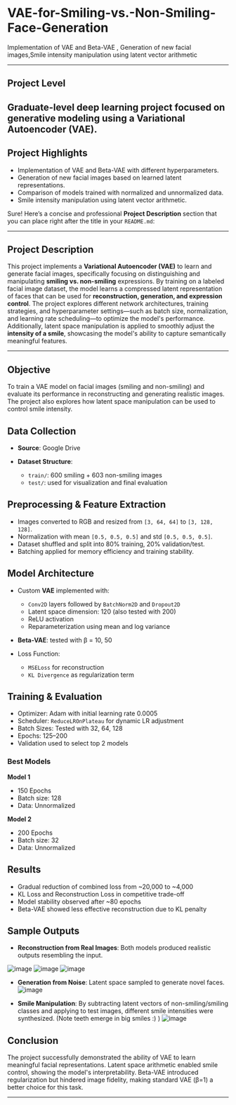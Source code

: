 # VAE-for-Smiling-vs.-Non-Smiling-Face-Generation
Implementation of VAE and Beta-VAE , Generation of new facial images,Smile intensity manipulation using latent vector arithmetic

---

##  Project Level

Graduate-level deep learning project focused on generative modeling using a Variational Autoencoder (VAE).
---

##  Project Highlights

* Implementation of VAE and Beta-VAE with different hyperparameters.
* Generation of new facial images based on learned latent representations.
* Comparison of models trained with normalized and unnormalized data.
* Smile intensity manipulation using latent vector arithmetic.

Sure! Here’s a concise and professional **Project Description** section that you can place right after the title in your `README.md`:

---

##  Project Description

This project implements a **Variational Autoencoder (VAE)** to learn and generate facial images, specifically focusing on distinguishing and manipulating **smiling vs. non-smiling** expressions. By training on a labeled facial image dataset, the model learns a compressed latent representation of faces that can be used for **reconstruction, generation, and expression control**. The project explores different network architectures, training strategies, and hyperparameter settings—such as batch size, normalization, and learning rate scheduling—to optimize the model's performance. Additionally, latent space manipulation is applied to smoothly adjust the **intensity of a smile**, showcasing the model's ability to capture semantically meaningful features.

---

##  Objective

To train a VAE model on facial images (smiling and non-smiling) and evaluate its performance in reconstructing and generating realistic images. The project also explores how latent space manipulation can be used to control smile intensity.

##  Data Collection

* **Source**: Google Drive
* **Dataset Structure**:

  * `train/`: 600 smiling + 603 non-smiling images
  * `test/`: used for visualization and final evaluation

##  Preprocessing & Feature Extraction

* Images converted to RGB and resized from `[3, 64, 64]` to `[3, 128, 128]`.
* Normalization with mean `[0.5, 0.5, 0.5]` and std `[0.5, 0.5, 0.5]`.
* Dataset shuffled and split into 80% training, 20% validation/test.
* Batching applied for memory efficiency and training stability.

##  Model Architecture

* Custom **VAE** implemented with:

  * `Conv2D` layers followed by `BatchNorm2D` and `Dropout2D`
  * Latent space dimension: 120 (also tested with 200)
  * ReLU activation
  * Reparameterization using mean and log variance
* **Beta-VAE**: tested with β = 10, 50
* Loss Function:

  * `MSELoss` for reconstruction
  * `KL Divergence` as regularization term

##  Training & Evaluation

* Optimizer: Adam with initial learning rate 0.0005
* Scheduler: `ReduceLROnPlateau` for dynamic LR adjustment
* Batch Sizes: Tested with 32, 64, 128
* Epochs: 125–200
* Validation used to select top 2 models

###  Best Models

**Model 1**

* 150 Epochs
* Batch size: 128
* Data: Unnormalized

**Model 2**

* 200 Epochs
* Batch size: 32
* Data: Unnormalized

##  Results

* Gradual reduction of combined loss from \~20,000 to \~4,000
* KL Loss and Reconstruction Loss in competitive trade-off
* Model stability observed after \~80 epochs
* Beta-VAE showed less effective reconstruction due to KL penalty

##  Sample Outputs

* **Reconstruction from Real Images**:
  Both models produced realistic outputs resembling the input.

![image](https://github.com/user-attachments/assets/8e06659b-674a-4fcb-89ec-ff1d5457cd10)
![image](https://github.com/user-attachments/assets/c421139b-a5ca-4e30-8ce3-a89d8619c3d1)
![image](https://github.com/user-attachments/assets/89426e83-ecb5-4100-8b14-718ab29d4b27)

* **Generation from Noise**:
  Latent space sampled to generate novel faces.
  ![image](https://github.com/user-attachments/assets/1cf9e892-d6b5-4c80-861f-51968c2b5e7d)

* **Smile Manipulation**:
  By subtracting latent vectors of non-smiling/smiling classes and applying to test images, different smile intensities were synthesized. (Note teeth emerge in big smiles :) )
![image](https://github.com/user-attachments/assets/e2858e84-3807-4e8a-b370-341510c9ff48)

##  Conclusion

The project successfully demonstrated the ability of VAE to learn meaningful facial representations. Latent space arithmetic enabled smile control, showing the model's interpretability. Beta-VAE introduced regularization but hindered image fidelity, making standard VAE (β=1) a better choice for this task.

---
